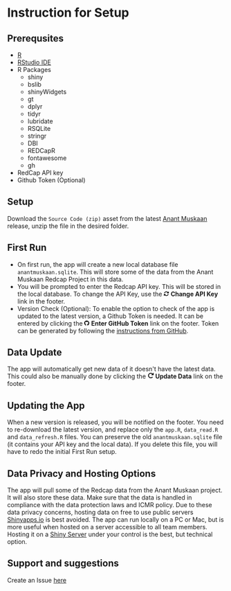 # Instruction for Setup

## Prerequsites
- [R](https://www.r-project.org)
- [RStudio IDE](https://posit.co/products/open-source/rstudio/)
- R Packages
  - shiny
  - bslib
  - shinyWidgets
  - gt
  - dplyr
  - tidyr
  - lubridate
  - RSQLite
  - stringr
  - DBI
  - REDCapR
  - fontawesome
  - gh
- RedCap API key
- Github Token (Optional)

## Setup
Download the `Source Code (zip)` asset from the latest [Anant Muskaan](https://github.com/ashwinikalantri/AnantMuskaan/releases/latest) release, unzip the file in the desired folder.

## First Run
- On first run, the app will create a new local database file `anantmuskaan.sqlite`. This will store some of the data from the Anant Muskaan Redcap Project in this data.
- You will be prompted to enter the Redcap API key. This will be stored in the local database. To change the API Key, use the ![](assets/rotate.png) **Change API Key** link in the footer.
- Version Check (Optional): To enable the option to check of the app is updated to the latest version, a Github Token is needed. It can be entered by clicking the ![](assets/github.png) **Enter GitHub Token** link on the footer. Token can be generated by following the [instructions from GitHub](https://docs.github.com/en/authentication/keeping-your-account-and-data-secure/managing-your-personal-access-tokens#creating-a-fine-grained-personal-access-token).

## Data Update
The app will automatically get new data of it doesn't have the latest data. This could also be manually done by clicking the ![](assets/reload.png) **Update Data** link on the footer. 

## Updating the App
When a new version is released, you will be notified on the footer. You need to re-download the latest version, and replace only the `app.R`, `data_read.R` and `data_refresh.R` files. You can preserve the old `anantmuskaan.sqlite` file (it contains your API key and the local data). If you delete this file, you will have to redo the initial First Run setup. 

## Data Privacy and Hosting Options
The app will pull some of the Redcap data from the Anant Muskaan project. It will also store these data. Make sure that the data is handled in compliance with the data protection laws and ICMR policy. Due to these data privacy concerns, hosting data on free to use public servers [Shinyapps.io](https://www.shinyapps.io) is best avoided. The app can run locally on a PC or Mac, but is more useful when hosted on a server accessible to all team members. Hosting it on a [Shiny Server](https://posit.co/products/open-source/shiny-server/) under your control is the best, but technical option. 

## Support and suggestions
Create an Issue [here](https://github.com/ashwinikalantri/AnantMuskaan/issues)